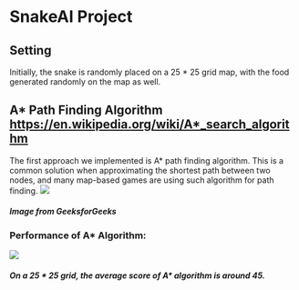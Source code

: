 # SnakeAI Project


## Setting
Initially, the snake is randomly placed on a 25 * 25 grid map, with the food generated randomly on the map as well.
## A* Path Finding Algorithm https://en.wikipedia.org/wiki/A*_search_algorithm
The first approach we implemented is A* path finding algorithm. This is a common solution when approximating the shortest path between two nodes, and many map-based games are using such algorithm for path finding.
![](https://github.com/WuStevenShengyang/SnakeAI/blob/master/img/astar.png)
##### Image from GeeksforGeeks

### Performance of A* Algorithm:
![](https://github.com/WuStevenShengyang/SnakeAI/blob/master/img/AStarPerformance.png)
##### On a 25 * 25 grid, the average score of A* algorithm is around 45.
